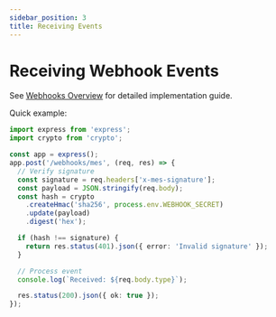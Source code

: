 ```yaml
---
sidebar_position: 3
title: Receiving Events
---
```


# Receiving Webhook Events

See [Webhooks Overview](./overview.md) for detailed implementation guide.

Quick example:

```typescript
import express from 'express';
import crypto from 'crypto';

const app = express();
app.post('/webhooks/mes', (req, res) => {
  // Verify signature
  const signature = req.headers['x-mes-signature'];
  const payload = JSON.stringify(req.body);
  const hash = crypto
    .createHmac('sha256', process.env.WEBHOOK_SECRET)
    .update(payload)
    .digest('hex');

  if (hash !== signature) {
    return res.status(401).json({ error: 'Invalid signature' });
  }

  // Process event
  console.log(`Received: ${req.body.type}`);

  res.status(200).json({ ok: true });
});
```
